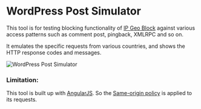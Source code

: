 WordPress Post Simulator
=========================

This tool is for testing blocking functionality of [IP Geo Block][IP-Geo-Block]
against various access patterns such as comment post, pingback, XMLRPC and so 
on.

It emulates the specific requests from various countries, and shows the HTTP 
response codes and messages.

![WordPress Post Simulator][Simulator]

### Limitation: ###

This tool is built up with [AngularJS][AngularJS]. So the 
[Same-origin policy][SameOrigin] is applied to its requests.

[IP-Geo-Block]: https://wordpress.org/plugins/ip-geo-block/ "WordPress › IP Geo Block « WordPress Plugins"
[AngularJS]:    https://angularjs.org/ "AngularJS — Superheroic JavaScript MVW Framework"
[SameOrigin]:   https://en.wikipedia.org/wiki/Same-origin_policy "Same-origin policy - Wikipedia, the free encyclopedia"
[Simulator]:    http://www.ipgeoblock/img/2016-02/PostSimulatorHead.png "WordPress Post Simulator"
